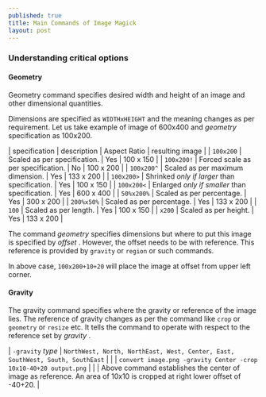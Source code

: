 ```yaml
---
published: true
title: Main Commands of Image Magick
layout: post
---
```

### Understanding critical options

#### Geometry

Geometry command specifies desired width and height of an image and other dimensional quantities. 

Dimensions are specified as `WIDTHxHEIGHT` and the meaning changes as per requirement. Let us take example of image of 600x400 and _geometry_ specification as 100x200.

| specification | description | Aspect Ratio | resulting image |
| `100x200` | Scaled as per specification. | Yes | 100 x 150 |
| `100x200!` | Forced scale as per specification. | No | 100 x 200 |
| `100x200^` | Scaled as per maximum dimension. | Yes | 133 x 200 |
| `100x200>` | Shrinked _only if larger_ than specification. | Yes  | 100 x 150 |
| `100x200<` | Enlarged _only if smaller_ than specification. | Yes  | 600 x 400 |
| `50%x200%` | Scaled as per percentage. | Yes | 300 x 200 |
| `200%x50%` | Scaled as per percentage. | Yes | 133 x 200 |
| `100` | Scaled as per length. | Yes | 100 x 150 |
| `x200` | Scaled as per height. | Yes | 133 x 200 |

The command _geometry_ specifies dimensions but where to put this image is specified by _offset_ . However, the offset needs to be with reference. This reference is provided by `gravity` or `region` or such commands. 

In above case, `100x200+10+20` will place the image at offset from upper left corner. 

#### Gravity 

The gravity command specifies where the gravity or reference of the image lies. The reference of gravity changes as per the command like `crop` or `geometry` or `resize` etc. It tells the command to operate with respect to the reference set by _gravity_ . 

| `-gravity` _type_ | `NorthWest, North, NorthEast, West, Center, East, SouthWest, South, SouthEast` |
| | `convert image.png -gravity Center -crop 10x10-40+20 output.png` |
| | Above command establishes the center of image as reference. An area of 10x10 is cropped at right lower offset of -40+20. |
